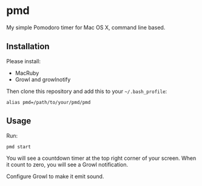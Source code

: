 
pmd
====

My simple Pomodoro timer for Mac OS X, command line based.

Installation
-------------
Please install:

* MacRuby
* Growl and growlnotify

Then clone this repository and add this to your `~/.bash_profile`:

    alias pmd=/path/to/your/pmd/pmd

Usage
--------

Run:

    pmd start

You will see a countdown timer at the top right corner of your screen. When it count to zero, you will see a Growl notification.

Configure Growl to make it emit sound.